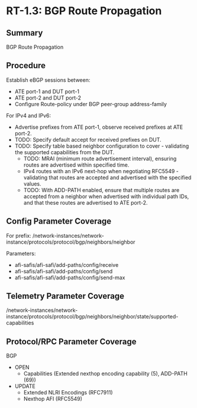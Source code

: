 # RT-1.3: BGP Route Propagation

## Summary

BGP Route Propagation

## Procedure

Establish eBGP sessions between:

*   ATE port-1 and DUT port-1
*   ATE port-2 and DUT port-2
*   Configure Route-policy under BGP peer-group address-family

For IPv4 and IPv6:

*   Advertise prefixes from ATE port-1, observe received prefixes at ATE port-2.
*   TODO: Specify default accept for received prefixes on DUT.
*   TODO: Specify table based neighbor configuration to cover - validating the
    supported capabilities from the DUT.
    *   TODO: MRAI (minimum route advertisement interval), ensuring routes are
        advertised within specified time.
    *   IPv4 routes with an IPv6 next-hop when negotiating RFC5549 - validating
        that routes are accepted and advertised with the specified values.
    *   TODO: With ADD-PATH enabled, ensure that multiple routes are accepted
        from a neighbor when advertised with individual path IDs, and that these
        routes are advertised to ATE port-2.

## Config Parameter Coverage

For prefix:
/network-instances/network-instance/protocols/protocol/bgp/neighbors/neighbor

Parameters:

*   afi-safis/afi-safi/add-paths/config/receive
*   afi-safis/afi-safi/add-paths/config/send
*   afi-safis/afi-safi/add-paths/config/send-max

## Telemetry Parameter Coverage

/network-instances/network-instance/protocols/protocol/bgp/neighbors/neighbor/state/supported-capabilities

## Protocol/RPC Parameter Coverage

BGP

*   OPEN
    *   Capabilities (Extended nexthop encoding capability (5), ADD-PATH (69))
*   UPDATE
    *   Extended NLRI Encodings (RFC7911)
    *   Nexthop AFI (RFC5549)
